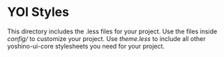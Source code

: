 # YOI Styles

This directory includes the .less files for your project. Use the files inside _config/_ to customize your project. Use _theme.less_ to include all other yoshino-ui-core stylesheets you need for your project.